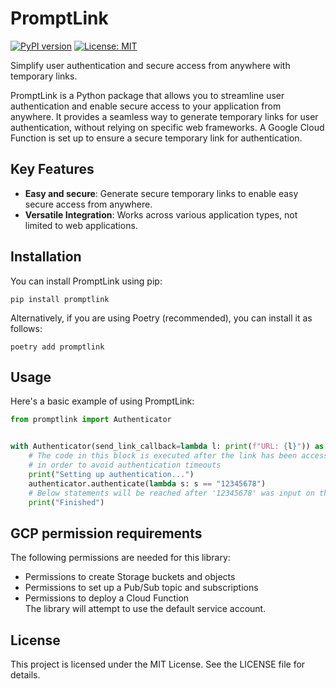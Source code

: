 # PromptLink

[![PyPI version](https://badge.fury.io/py/promptlink.svg)](https://badge.fury.io/py/promptlink)
[![License: MIT](https://img.shields.io/badge/License-MIT-blue.svg)](https://opensource.org/licenses/MIT)

Simplify user authentication and secure access from anywhere with temporary links.

PromptLink is a Python package that allows you to streamline user authentication and enable secure access to your application from anywhere. It provides a seamless way to generate temporary links for user authentication, without relying on specific web frameworks. A Google Cloud Function is set up to ensure a secure temporary link for authentication.

## Key Features

- **Easy and secure**: Generate secure temporary links to enable easy secure access from anywhere.
- **Versatile Integration**: Works across various application types, not limited to web applications.

## Installation

You can install PromptLink using pip:
```shell
pip install promptlink
```
Alternatively, if you are using Poetry (recommended), you can install it as follows:
```shell
poetry add promptlink
```

## Usage

Here's a basic example of using PromptLink:

```python
from promptlink import Authenticator


with Authenticator(send_link_callback=lambda l: print(f"URL: {l}")) as authenticator:
    # The code in this block is executed after the link has been accessed 
    # in order to avoid authentication timeouts
    print("Setting up authentication...")
    authenticator.authenticate(lambda s: s == "12345678")
    # Below statements will be reached after '12345678' was input on the webpage prompt
    print("Finished")
```

## GCP permission requirements
The following permissions are needed for this library:
- Permissions to create Storage buckets and objects
- Permissions to set up a Pub/Sub topic and subscriptions
- Permissions to deploy a Cloud Function    
The library will attempt to use the default service account.

## License
This project is licensed under the MIT License. See the LICENSE file for details.
